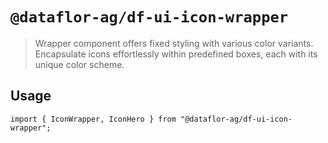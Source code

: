 # `@dataflor-ag/df-ui-icon-wrapper`

> Wrapper component offers fixed styling with various color variants. Encapsulate icons effortlessly within predefined boxes, each with its unique color scheme.

## Usage

```
import { IconWrapper, IconHero } from "@dataflor-ag/df-ui-icon-wrapper";
```
